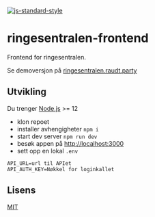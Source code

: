 [![js-standard-style](https://img.shields.io/badge/code%20style-standard-brightgreen.svg?style=flat)](https://github.com/feross/standard)

# ringesentralen-frontend

Frontend for ringesentralen.

Se demoversjon på [ringesentralen.raudt.party](https://ringesentralen.raudt.party/)

## Utvikling

Du trenger [Node.js](https://nodejs.org/) >= 12 

- klon repoet
- installer avhengigheter `npm i`
- start dev server `npm run dev`
- besøk appen på [http://localhost:3000](http://localhost:3000)
- sett opp en lokal `.env`

```
API_URL=url til APIet
API_AUTH_KEY=Nøkkel for loginkallet
```

## Lisens

[MIT](LICENSE)
